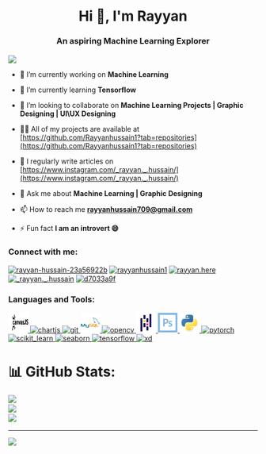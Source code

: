 <h1 align="center">Hi 👋, I'm Rayyan</h1>
<h3 align="center">An aspiring Machine Learning Explorer</h3>

<img align="center"  src="https://www.lambdatest.com/resources/images/news24.gif" />

<!-- <p align="left"> <img src="https://komarev.com/ghpvc/?username=rayyanhussain1&label=Profile%20views&color=0e75b6&style=flat" alt="rayyanhussain1" /> </p> -->

- 🔭 I’m currently working on **Machine Learning**

- 🌱 I’m currently learning **Tensorflow**

- 👯 I’m looking to collaborate on **Machine Learning Projects | Graphic Designing | UI\UX Designing**

- 👨‍💻 All of my projects are available at [https://github.com/Rayyanhussain1?tab=repositories](https://github.com/Rayyanhussain1?tab=repositories)

- 📝 I regularly write articles on [https://www.instagram.com/_rayyan._.hussain/](https://www.instagram.com/_rayyan._.hussain/)

- 💬 Ask me about **Machine Learning | Graphic Designing**

- 📫 How to reach me **rayyanhussain709@gmail.com**

- ⚡ Fun fact **I am an introvert 😄**

<h3 align="left">Connect with me:</h3>
<p align="left">
<a href="https://linkedin.com/in/rayyan-hussain-23a56922b" target="blank"><img align="center" src="https://raw.githubusercontent.com/rahuldkjain/github-profile-readme-generator/master/src/images/icons/Social/linked-in-alt.svg" alt="rayyan-hussain-23a56922b" height="30" width="40" /></a>
<a href="https://kaggle.com/rayyanhussain1" target="blank"><img align="center" src="https://raw.githubusercontent.com/rahuldkjain/github-profile-readme-generator/master/src/images/icons/Social/kaggle.svg" alt="rayyanhussain1" height="30" width="40" /></a>
<a href="https://fb.com/rayyan.here" target="blank"><img align="center" src="https://raw.githubusercontent.com/rahuldkjain/github-profile-readme-generator/master/src/images/icons/Social/facebook.svg" alt="rayyan.here" height="30" width="40" /></a>
<a href="https://instagram.com/_rayyan._.hussain" target="blank"><img align="center" src="https://raw.githubusercontent.com/rahuldkjain/github-profile-readme-generator/master/src/images/icons/Social/instagram.svg" alt="_rayyan._.hussain" height="30" width="40" /></a>
<a href="https://www.behance.net/d7033a9f" target="blank"><img align="center" src="https://raw.githubusercontent.com/rahuldkjain/github-profile-readme-generator/master/src/images/icons/Social/behance.svg" alt="d7033a9f" height="30" width="40" /></a>
</p>

<h3 align="left">Languages and Tools:</h3>
<p align="left"> <a href="https://canvasjs.com" target="_blank" rel="noreferrer"> <img src="https://raw.githubusercontent.com/Hardik0307/Hardik0307/master/assets/canvasjs-charts.svg" alt="canvasjs" width="40" height="40"/> </a> <a href="https://www.chartjs.org" target="_blank" rel="noreferrer"> <img src="https://www.chartjs.org/media/logo-title.svg" alt="chartjs" width="40" height="40"/> </a> <a href="https://git-scm.com/" target="_blank" rel="noreferrer"> <img src="https://www.vectorlogo.zone/logos/git-scm/git-scm-icon.svg" alt="git" width="40" height="40"/> </a> <a href="https://www.mysql.com/" target="_blank" rel="noreferrer"> <img src="https://raw.githubusercontent.com/devicons/devicon/master/icons/mysql/mysql-original-wordmark.svg" alt="mysql" width="40" height="40"/> </a> <a href="https://opencv.org/" target="_blank" rel="noreferrer"> <img src="https://www.vectorlogo.zone/logos/opencv/opencv-icon.svg" alt="opencv" width="40" height="40"/> </a> <a href="https://pandas.pydata.org/" target="_blank" rel="noreferrer"> <img src="https://raw.githubusercontent.com/devicons/devicon/2ae2a900d2f041da66e950e4d48052658d850630/icons/pandas/pandas-original.svg" alt="pandas" width="40" height="40"/> </a> <a href="https://www.photoshop.com/en" target="_blank" rel="noreferrer"> <img src="https://raw.githubusercontent.com/devicons/devicon/master/icons/photoshop/photoshop-line.svg" alt="photoshop" width="40" height="40"/> </a> <a href="https://www.python.org" target="_blank" rel="noreferrer"> <img src="https://raw.githubusercontent.com/devicons/devicon/master/icons/python/python-original.svg" alt="python" width="40" height="40"/> </a> <a href="https://pytorch.org/" target="_blank" rel="noreferrer"> <img src="https://www.vectorlogo.zone/logos/pytorch/pytorch-icon.svg" alt="pytorch" width="40" height="40"/> </a> <a href="https://scikit-learn.org/" target="_blank" rel="noreferrer"> <img src="https://upload.wikimedia.org/wikipedia/commons/0/05/Scikit_learn_logo_small.svg" alt="scikit_learn" width="40" height="40"/> </a> <a href="https://seaborn.pydata.org/" target="_blank" rel="noreferrer"> <img src="https://seaborn.pydata.org/_images/logo-mark-lightbg.svg" alt="seaborn" width="40" height="40"/> </a> <a href="https://www.tensorflow.org" target="_blank" rel="noreferrer"> <img src="https://www.vectorlogo.zone/logos/tensorflow/tensorflow-icon.svg" alt="tensorflow" width="40" height="40"/> </a> <a href="https://www.adobe.com/products/xd.html" target="_blank" rel="noreferrer"> <img src="https://cdn.worldvectorlogo.com/logos/adobe-xd.svg" alt="xd" width="40" height="40"/> </a> </p>

<!-- <p><img align="left" src="https://github-readme-stats.vercel.app/api/top-langs?username=rayyanhussain1&show_icons=true&locale=en&layout=compact" alt="rayyanhussain1" /></p>

<p>&nbsp;<img align="center" src="https://github-readme-stats.vercel.app/api?username=rayyanhussain1&show_icons=true&locale=en" alt="rayyanhussain1" /></p>

<p><img align="center" src="https://github-readme-streak-stats.herokuapp.com/?user=rayyanhussain1&" alt="rayyanhussain1" /></p> -->
# 📊 GitHub Stats:
![](https://github-readme-stats.vercel.app/api?username=rayyan&theme=radical&hide_border=false&include_all_commits=false&count_private=false)<br/>
![](https://github-readme-streak-stats.herokuapp.com/?user=rayyan&theme=radical&hide_border=false)<br/>
![](https://github-readme-stats.vercel.app/api/top-langs/?username=rayyanhussain1&theme=radical&hide_border=false&include_all_commits=false&count_private=false&layout=compact)

---
[![](https://visitcount.itsvg.in/api?id=ayy&icon=0&color=6)](https://visitcount.itsvg.in)
